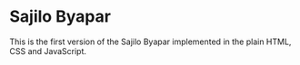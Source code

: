 # Sajilo Byapar
This is the first version of the Sajilo Byapar implemented in the plain HTML, CSS and JavaScript.
